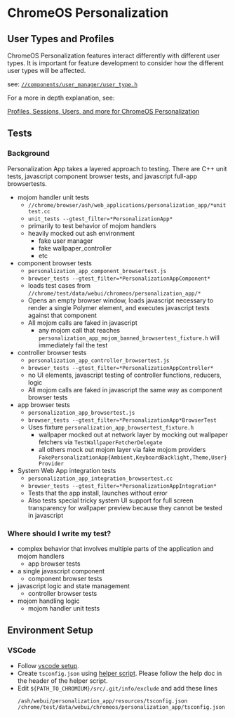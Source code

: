 # ChromeOS Personalization

## User Types and Profiles

ChromeOS Personalization features interact differently with different user
types. It is important for feature development to consider how the different
user types will be affected.

see: [`//components/user_manager/user_type.h`](../../../components/user_manager/user_type.h)

For a more in depth explanation, see:

[Profiles, Sessions, Users, and more for ChromeOS Personalization](go/chromeos-personalization-user-types)

## Tests

### Background

Personalization App takes a layered approach to testing. There are C++ unit
tests, javascript component browser tests, and javascript full-app browsertests.

* mojom handler unit tests
  * `//chrome/browser/ash/web_applications/personalization_app/*unittest.cc`
  * `unit_tests --gtest_filter=*PersonalizationApp*`
  * primarily to test behavior of mojom handlers
  * heavily mocked out ash environment
    * fake user manager
    * fake wallpaper_controller
    * etc
* component browser tests
  * `personalization_app_component_browsertest.js`
  * `browser_tests --gtest_filter=*PersonalizationAppComponent*`
  * loads test cases from `//chrome/test/data/webui/chromeos/personalization_app/*`
  * Opens an empty browser window, loads javascript necessary to render a
    single Polymer element, and executes javascript tests against that component
  * All mojom calls are faked in javascript
    * any mojom call that reaches
    `personalization_app_mojom_banned_browsertest_fixture.h`
    will immediately fail the test
* controller browser tests
  * `personalization_app_controller_browsertest.js`
  * `browser_tests --gtest_filter=*PersonalizationAppController*`
  * no UI elements, javascript testing of controller functions, reducers, logic
  * All mojom calls are faked in javascript the same way as component browser
  tests
* app browser tests
  * `personalization_app_browsertest.js`
  * `browser_tests --gtest_filter=*PersonalizationApp*BrowserTest`
  * Uses fixture `personalization_app_browsertest_fixture.h`
    * wallpaper mocked out at network layer by mocking out wallpaper fetchers
    via `TestWallpaperFetcherDelegate`
    * all others mock out mojom layer via fake mojom providers
    `FakePersonalizationApp{Ambient,KeyboardBacklight,Theme,User}Provider`
* System Web App integration tests
  * `personalization_app_integration_browsertest.cc`
  * `browser_tests --gtest_filter=*PersonalizationAppIntegration*`
  * Tests that the app install, launches without error
  * Also tests special tricky system UI support for full screen transparency for
  wallpaper preview because they cannot be tested in javascript

### Where should I write my test?

* complex behavior that involves multiple parts of the application and mojom
handlers
  * app browser tests
* a single javascript component
  * component browser tests
* javascript logic and state management
  * controller browser tests
* mojom handling logic
  * mojom handler unit tests

## Environment Setup
### VSCode

- Follow [vscode setup](https://chromium.googlesource.com/chromium/src/+/HEAD/docs/vscode.md).
- Create `tsconfig.json` using [helper script](https://chromium.googlesource.com/chromium/src/+/HEAD/ash/webui/personalization_app/tools/gen_tsconfig.py).
  Please follow the help doc in the header of the helper script.
- Edit `${PATH_TO_CHROMIUM}/src/.git/info/exclude` and add these lines
  ```
  /ash/webui/personalization_app/resources/tsconfig.json
  /chrome/test/data/webui/chromeos/personalization_app/tsconfig.json
  ```
